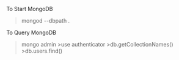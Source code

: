 To Start MongoDB
> mongod --dbpath .

To Query MongoDB
> mongo admin
	>use authenticator
	>db.getCollectionNames()
	>db.users.find()
	